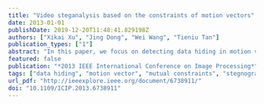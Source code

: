 ```yaml
---
title: "Video steganalysis based on the constraints of motion vectors"
date: 2013-01-01
publishDate: 2019-12-20T11:48:41.829198Z
authors: ["Xikai Xu", "Jing Dong", "Wei Wang", "Tieniu Tan"]
publication_types: ["1"]
abstract: "In this paper, we focus on detecting data hiding in motion vectors of compressed video and propose a new steganalytic algorithm based on the mutual constraints of motion vectors. The constraints of motion vectors from multiple frames are analyzed and formulized by three functions, then statistical features are extracted based on these functions. Moreover, we also incorporate calibration method to improve the detection accuracy. Experimental results demonstrate that the proposed method can effectively attack typical motion-vector-based video steganography. © 2013 IEEE."
featured: false
publication: "*2013 IEEE International Conference on Image Processing*"
tags: ["data hiding", "motion vector", "mutual constraints", "stegnography", "Video steganalysis"]
url_pdf: "http://ieeexplore.ieee.org/document/6738911/"
doi: "10.1109/ICIP.2013.6738911"
---
```


